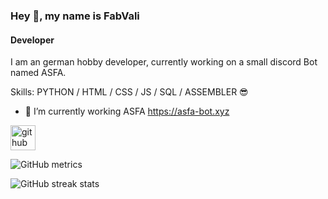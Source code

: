 ### Hey 👋, my name is FabVali
#### Developer
I am an german hobby developer, currently working on a small discord Bot named ASFA.

Skills: PYTHON / HTML / CSS / JS / SQL / ASSEMBLER 😎

- 🔭 I’m currently working ASFA
https://asfa-bot.xyz


[<img src='https://cdn.jsdelivr.net/npm/simple-icons@3.0.1/icons/github.svg' alt='github' height='40'>](https://github.com/fabvali)  

![GitHub metrics](https://metrics.lecoq.io/fabvali)  

![GitHub streak stats](https://streak-stats.demolab.com/?user=fabvali)  


<!--
**FabVali/fabvali** is a ✨ _special_ ✨ repository because its `README.md` (this file) appears on your GitHub profile.

-->

